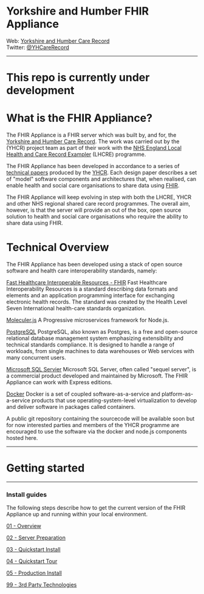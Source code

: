 # Yorkshire and Humber FHIR Appliance
Web: [Yorkshire and Humber Care Record](https://yhcr.org)  
Twitter: [@YHCareRecord](https://twitter.com/YHCareRecord/)

---

# This repo is currently under development

# What is the FHIR Appliance?
The FHIR Appliance is a FHIR server which was built by, and for, the [Yorkshire and Humber Care Record](https://yhcr.org). The work was carried out by the (YHCR) project team as part of their work with the [NHS England Local Health and Care Record Exampler](https://www.england.nhs.uk/publication/local-health-and-care-record-exemplars/) (LHCRE) programme. 

The FHIR Appliance has been developed in accordance to a series of [technical papers](https://yhcr.org/downloads/) produced by the [YHCR](https://yhcr.org). Each design paper describes a set of "model" software components and architectures that, when realised, can enable health and social care organisations to share data using [FHIR](https://www.hl7.org/fhir/STU3/). 

The FHIR Appliance will keep evolving in step with both the LHCRE, YHCR and other NHS regional shared care record programmes. The overall aim, however, is that the server will provide an out of the box, open source solution to health and social care organisations who require the ability to share data using FHIR.

# Technical Overview

The FHIR Appliance has been developed using a stack of open source software and health care interoperability standards, namely:

[Fast Healthcare Interoperable Resources - FHIR](https://fhir.hl7.org.uk)
Fast Healthcare Interoperability Resources is a standard describing data formats and elements and an application programming interface for exchanging electronic health records. The standard was created by the Health Level Seven International health-care standards organization.

[Moleculer.js](https://moleculer.services)
A Progressive microservices framework for Node.js.

[PostgreSQL](https://www.postgresql.org)
PostgreSQL, also known as Postgres, is a free and open-source relational database management system emphasizing extensibility and technical standards compliance. It is designed to handle a range of workloads, from single machines to data warehouses or Web services with many concurrent users.

[Microsoft SQL Servier](https://www.microsoft.com/en-gb/sql-server)
Microsoft SQL Server, often called "sequel server", is a commercial product developed and maintained by Microsoft. The FHIR Appliance can work with Express editions.

[Docker](https://www.docker.com)
Docker is a set of coupled software-as-a-service and platform-as-a-service products that use operating-system-level virtualization to develop and deliver software in packages called containers.

A public git repository containing the sourcecode will be available soon but for now interested parties and members of the YHCR programme are encouraged to use the software via the docker and node.js components hosted here. 


---

# Getting started


---



### Install guides
The following steps describe how to get the current version of the FHIR Appliance up and running within your local environment. 

[01 - Overview](/docs/install-guide/YHCR-FHIR-Proxy-Install-01-Overview-v2.docx)

[02 - Server Preparation](docs/install-guide/YHCR-FHIR-Proxy-Install-02-Server-Preparation-v2.docx)

[03 - Quickstart Install](docs/install-guide/YHCR-FHIR-Proxy-Install-03-Quickstart-Install-v2.docx)

[04 - Quickstart Tour](docs/install-guide/YHCR-FHIR-Proxy-Install-04-Quickstart-Tour-v2.docx)

[05 - Production Install](docs/install-guide/YHCR-FHIR-Proxy-Install-05-Production-Install-v2.docx)

[99 - 3rd Party Technologies](docs/install-guide/YHCR-FHIR-Proxy-Install-99-3rd-Party-Technologies-v1.docx)
